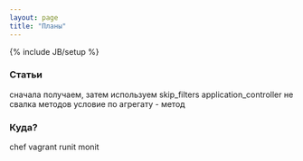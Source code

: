 ```yaml
---
layout: page
title: "Планы"
---
```

{% include JB/setup %}

### Статьи

сначала получаем, затем используем
skip_filters
application_controller не свалка методов
условие по агрегату - метод

### Куда?

chef
vagrant
runit
monit

